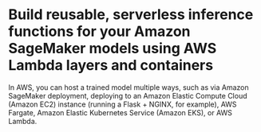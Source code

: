 
# Build reusable, serverless inference functions for your Amazon SageMaker models using AWS Lambda layers and containers

In AWS, you can host a trained model multiple ways, such as via Amazon SageMaker deployment, deploying to an Amazon Elastic Compute Cloud (Amazon EC2) instance (running a Flask + NGINX, for example), AWS Fargate, Amazon Elastic Kubernetes Service (Amazon EKS), or AWS Lambda.

